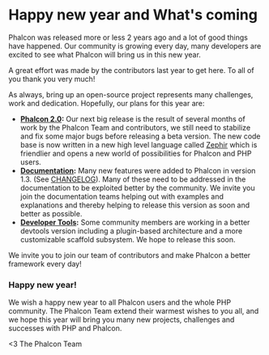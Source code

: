 Happy new year and What's coming
================================

Phalcon was released more or less 2 years ago and a lot of good things have happened. Our community is growing every day, many developers are excited to see what Phalcon will bring us in this new year.

A great effort was made by the contributors last year to get here. To all of you thank you very much!

As always, bring up an open-source project represents many challenges, work and dedication. Hopefully, our plans for this year are:

- **[Phalcon 2.0](https://github.com/phalcon/cphalcon/tree/2.0.0/phalcon):** 
  Our next big release is the result of several months of work by the Phalcon Team and contributors, we still need to stabilize and fix some major bugs before releasing a beta version. The new code base is now written in a new high level language called [Zephir](https://github.com/phalcon/zephir) which is friendlier and opens a new world of possibilities for Phalcon and PHP users. 
- **[Documentation](https://github.com/phalcon/docs):** 
  Many new features were added to Phalcon in version 1.3. (See [CHANGELOG](https://github.com/phalcon/cphalcon/blob/1.3.0/CHANGELOG)). Many of these need to be addressed in the documentation to be exploited better by the community. We invite you join the documentation teams helping out with examples and explanations and thereby helping to release this version as soon and better as possible.
- **[Developer Tools](https://github.com/phalcon/phalcon-devtools):**
  Some community members are working in a better devtools version including a plugin-based architecture and a more customizable scaffold subsystem. We hope to release this soon.

We invite you to join our team of contributors and make Phalcon a better framework every day!

### Happy new year!

We wish a happy new year to all Phalcon users and the whole PHP community. The Phalcon Team extend their warmest wishes to you all, and we hope this year will bring you many new projects, challenges and successes with PHP and Phalcon.


<3 The Phalcon Team
